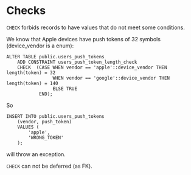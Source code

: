 Checks
======

`CHECK` forbids records to have values that do not meet some conditions.

We know that Apple devices have push tokens of 32 symbols (device_vendor is a enum):

    ALTER TABLE public.users_push_tokens
        ADD CONSTRAINT users_push_token_length_check
        CHECK  (CASE WHEN vendor == 'apple'::device_vendor THEN length(token) = 32
                     WHEN vendor == 'google'::device_vendor THEN length(token) = 140
                     ELSE TRUE
                END);

So

    INSERT INTO public.users_push_tokens
        (vendor, push_token)
        VALUES (
            'apple',
            'WRONG_TOKEN'
        );

will throw an exception.

`CHECK` can not be deferred (as FK).
